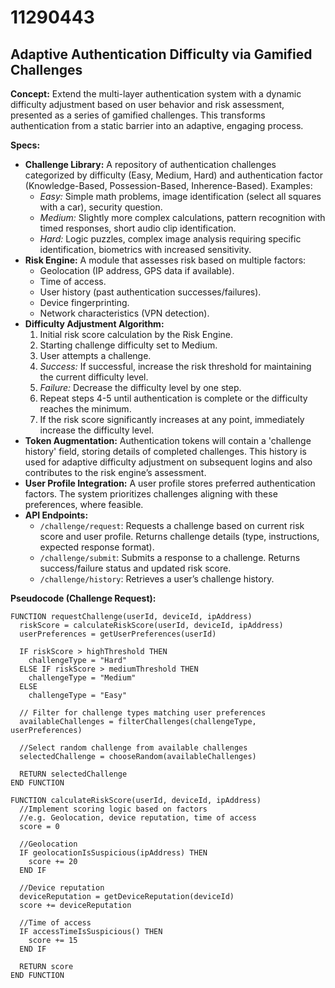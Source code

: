 # 11290443

## Adaptive Authentication Difficulty via Gamified Challenges

**Concept:** Extend the multi-layer authentication system with a dynamic difficulty adjustment based on user behavior and risk assessment, presented as a series of gamified challenges. This transforms authentication from a static barrier into an adaptive, engaging process.

**Specs:**

*   **Challenge Library:** A repository of authentication challenges categorized by difficulty (Easy, Medium, Hard) and authentication factor (Knowledge-Based, Possession-Based, Inherence-Based). Examples:
    *   *Easy:* Simple math problems, image identification (select all squares with a car), security question.
    *   *Medium:*  Slightly more complex calculations, pattern recognition with timed responses, short audio clip identification.
    *   *Hard:*  Logic puzzles, complex image analysis requiring specific identification, biometrics with increased sensitivity.
*   **Risk Engine:** A module that assesses risk based on multiple factors:
    *   Geolocation (IP address, GPS data if available).
    *   Time of access.
    *   User history (past authentication successes/failures).
    *   Device fingerprinting.
    *   Network characteristics (VPN detection).
*   **Difficulty Adjustment Algorithm:**
    1.  Initial risk score calculation by the Risk Engine.
    2.  Starting challenge difficulty set to Medium.
    3.  User attempts a challenge.
    4.  *Success:* If successful, increase the risk threshold for maintaining the current difficulty level.
    5.  *Failure:*  Decrease the difficulty level by one step.
    6.  Repeat steps 4-5 until authentication is complete or the difficulty reaches the minimum.
    7.  If the risk score significantly increases at any point, immediately increase the difficulty level.
*   **Token Augmentation:** Authentication tokens will contain a 'challenge history' field, storing details of completed challenges. This history is used for adaptive difficulty adjustment on subsequent logins and also contributes to the risk engine’s assessment.
*   **User Profile Integration:** A user profile stores preferred authentication factors. The system prioritizes challenges aligning with these preferences, where feasible.
*   **API Endpoints:**
    *   `/challenge/request`:  Requests a challenge based on current risk score and user profile. Returns challenge details (type, instructions, expected response format).
    *   `/challenge/submit`:  Submits a response to a challenge. Returns success/failure status and updated risk score.
    *   `/challenge/history`: Retrieves a user’s challenge history.

**Pseudocode (Challenge Request):**

```
FUNCTION requestChallenge(userId, deviceId, ipAddress)
  riskScore = calculateRiskScore(userId, deviceId, ipAddress)
  userPreferences = getUserPreferences(userId)

  IF riskScore > highThreshold THEN
    challengeType = "Hard"
  ELSE IF riskScore > mediumThreshold THEN
    challengeType = "Medium"
  ELSE
    challengeType = "Easy"

  // Filter for challenge types matching user preferences
  availableChallenges = filterChallenges(challengeType, userPreferences)

  //Select random challenge from available challenges
  selectedChallenge = chooseRandom(availableChallenges)

  RETURN selectedChallenge
END FUNCTION

FUNCTION calculateRiskScore(userId, deviceId, ipAddress)
  //Implement scoring logic based on factors
  //e.g. Geolocation, device reputation, time of access
  score = 0

  //Geolocation
  IF geolocationIsSuspicious(ipAddress) THEN
    score += 20
  END IF

  //Device reputation
  deviceReputation = getDeviceReputation(deviceId)
  score += deviceReputation

  //Time of access
  IF accessTimeIsSuspicious() THEN
    score += 15
  END IF

  RETURN score
END FUNCTION
```